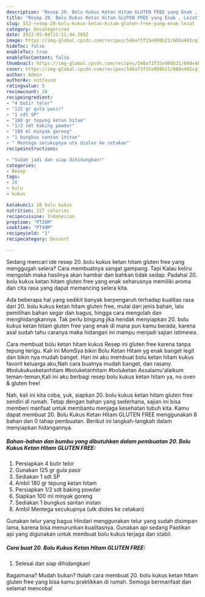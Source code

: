```yaml
---
description: "Resep 20. Bolu Kukus Ketan Hitam GLUTEN FREE yang Enak , Lezat"
title: "Resep 20. Bolu Kukus Ketan Hitam GLUTEN FREE yang Enak , Lezat"
slug: 552-resep-20-bolu-kukus-ketan-hitam-gluten-free-yang-enak-lezat
category: Uncategorized
date: 2022-05-04T21:51:44.509Z
image: https://img-global.cpcdn.com/recipes/546af3f35e908b21/680x482cq70/20-bolu-kukus-ketan-hitam-gluten-free-foto-resep-utama.jpg
hideToc: false
enableToc: true
enableTocContent: false
thumbnail: https://img-global.cpcdn.com/recipes/546af3f35e908b21/680x482cq70/20-bolu-kukus-ketan-hitam-gluten-free-foto-resep-utama.jpg
cover: https://img-global.cpcdn.com/recipes/546af3f35e908b21/680x482cq70/20-bolu-kukus-ketan-hitam-gluten-free-foto-resep-utama.jpg
author: Admin
authorAv: notfound
ratingvalue: 5
reviewcount: 18
recipeingredient:
- "4 butir telor"
- "125 gr gula pasir"
- "1 sdt SP"
- "180 gr tepung ketan hitam"
- "1/2 sdt baking powder"
- "100 ml minyak goreng"
- "1 bungkus santan instan"
- " Mentega secukupnya utk dioles ke cetakan"
recipeinstructions:

- "Sudah jadi dan siap dihidangkan!"
categories:
- Resep
tags:
- 20
- bolu
- kukus

katakunci: 20 bolu kukus 
nutrition: 227 calories
recipecuisine: Indonesian
preptime: "PT26M"
cooktime: "PT49M"
recipeyield: "1"
recipecategory: Dessert

---
```



Sedang mencari ide resep 20. bolu kukus ketan hitam gluten free yang menggugah selera? Cara membuatnya sangat gampang. Tapi Kalau keliru mengolah maka hasilnya akan hambar dan bahkan tidak sedap. Padahal 20. bolu kukus ketan hitam gluten free yang enak seharusnya memiliki aroma dan cita rasa yang dapat memancing selera kita.


Ada beberapa hal yang sedikit banyak berpengaruh terhadap kualitas rasa dari 20. bolu kukus ketan hitam gluten free, mulai dari jenis bahan, lalu pemilihan bahan segar dan bagus, hingga cara mengolah dan menghidangkannya. Tak perlu bingung jika hendak menyiapkan 20. bolu kukus ketan hitam gluten free yang enak di mana pun kamu berada, karena asal sudah tahu caranya maka hidangan ini mampu menjadi sajian istimewa.

Cara membuat bolu ketan hitam kukus Resep ini gluten free karena tanpa tepung terigu. Kali ini MomSya bikin Bolu Ketan Hitam yg enak banget legit dan bikin nya mudah banget. Hari ini aku membuat bolu ketan hitam kukus favorit keluarga aku,Nah cara buatnya mudah banget, dan rasany. #bolukukusketanhitam #boluketanhitam #boluketan Assalamu&#39;alaikum teman-teman,Kali ini aku berbagi resep bolu kukus ketan hitam ya, no oven &amp; gluten free!


Nah, kali ini kita coba, yuk, siapkan 20. bolu kukus ketan hitam gluten free sendiri di rumah. Tetap dengan bahan yang sederhana, sajian ini bisa memberi manfaat untuk membantu menjaga kesehatan tubuh kita. Kamu dapat membuat 20. Bolu Kukus Ketan Hitam GLUTEN FREE menggunakan 8 bahan dan 0 tahap pembuatan. Berikut ini langkah-langkah dalam menyiapkan hidangannya.

<!--inarticleads1-->

##### Bahan-bahan dan bumbu yang dibutuhkan dalam pembuatan 20. Bolu Kukus Ketan Hitam GLUTEN FREE:

1. Persiapkan 4 butir telor
1. Gunakan 125 gr gula pasir
1. Sediakan 1 sdt SP
1. Ambil 180 gr tepung ketan hitam
1. Persiapkan 1/2 sdt baking powder
1. Siapkan 100 ml minyak goreng
1. Sediakan 1 bungkus santan instan
1. Ambil  Mentega secukupnya (utk dioles ke cetakan)


Gunakan telur yang bagus Hindari menggunakan telur yang sudah disimpan lama, karena bisa menurunkan kualitasnya. Gunakan api sedang Pastikan api yang digunakan untuk membuat bolu kukus terjaga dan stabil. 

<!--inarticleads2-->

##### Cara buat 20. Bolu Kukus Ketan Hitam GLUTEN FREE:


1. Selesai dan siap dihidangkan!



Bagaimana? Mudah bukan? Itulah cara membuat 20. bolu kukus ketan hitam gluten free yang bisa kamu praktikkan di rumah. Semoga bermanfaat dan selamat mencoba!
